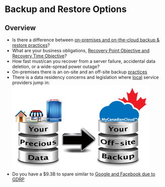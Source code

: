 # Backup and Restore Options

## Overview

* Is there a difference between [on-premises and on-the-cloud backup & restore practices](https://www.itgct.com/cloud-backup-vs-on-premise-backups/)?
* What are your business obligations, [Recovery Point Objective and Recovery Time Objective](https://www.druva.com/blog/understanding-rpo-and-rto/)?
* How fast must/can you recover from a server failure, accidental data deletion, or a wide-spread power outage?
* On-premises there is an on-site and an off-site backup [practices](https://www.backupassist.com/education/articles/difference-between-onsite-and-offsite-data-backup.html)
* There is a data residency concerns and legislation where [local](http://www.mycanadiancloud.ca/_Media/your-data-your-backup_med.png) service providers jump in:
![off-site backup provider](../images/chapter-06/on-off-site-backup.png)
* Do you have a $9.3B to spare similar to [Google and Facebook due to GDRP](https://www.cnet.com/news/gdpr-google-and-facebook-face-up-to-9-3-billion-in-fines-on-first-day-of-new-privacy-law/)
